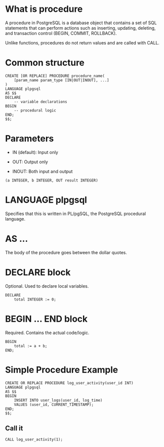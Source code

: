 

# What is procedure

A procedure in PostgreSQL is a database object that contains a set of SQL statements that can perform actions such as inserting, updating, deleting, and transaction control (BEGIN, COMMIT, ROLLBACK).

Unlike functions, procedures do not return values and are called with CALL.


# Common structure

```
CREATE [OR REPLACE] PROCEDURE procedure_name(
    [param_name param_type [IN|OUT|INOUT], ...]
)
LANGUAGE plpgsql
AS $$
DECLARE
    -- variable declarations
BEGIN
    -- procedural logic
END;
$$;

```

# Parameters
- IN (default): Input only

- OUT: Output only

- INOUT: Both input and output

```
(a INTEGER, b INTEGER, OUT result INTEGER)
```

# LANGUAGE plpgsql

Specifies that this is written in PL/pgSQL, the PostgreSQL procedural language.

#  AS ...

The body of the procedure goes between the dollar quotes.

# DECLARE block
Optional. Used to declare local variables.

```
DECLARE
    total INTEGER := 0;
```

# BEGIN ... END block

Required. Contains the actual code/logic.

```
BEGIN
    total := a + b;
END;
```

# Simple Procedure Example

```
CREATE OR REPLACE PROCEDURE log_user_activity(user_id INT)
LANGUAGE plpgsql
AS $$
BEGIN
    INSERT INTO user_logs(user_id, log_time)
    VALUES (user_id, CURRENT_TIMESTAMP);
END;
$$;
```

## Call it

```
CALL log_user_activity(1);  
```